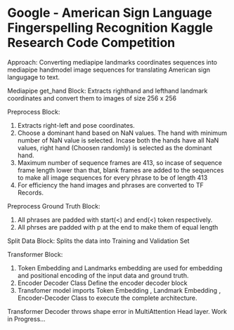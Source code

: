 # Google - American Sign Language Fingerspelling Recognition Kaggle Research Code Competition

Approach:
Converting mediapipe landmarks coordinates sequences into mediapipe handmodel image sequences for translating American sign langugage 
to text.

Mediapipe get_hand Block:
Extracts righthand and lefthand landmark coordinates and convert them to images of size 256 x 256

Preprocess Block:
1) Extracts right-left and pose coordinates.
2) Choose a dominant hand based on NaN values. The hand with minimum number of NaN value is selected. Incase both the hands
   have all NaN values, right hand (Choosen randomly) is selected as the dominant hand.
3) Maximum number of sequence frames are 413, so incase of sequence frame length lower than that, blank frames are added to the
  sequences to make all image sequences for every phrase to be of length 413
3) For efficiency the hand images and phrases are converted to TF Records.

Preprocess Ground Truth Block:
1) All phrases are padded with start(<) and end(<) token respectively.
2) All phrses are padded with p at the end to make them of equal length

Split Data Block:
Splits the data into Training and Validation Set

Transformer Block:
1) Token Embedding and Landmarks embedding are used for embedding and positional encoding of the input data and ground truth.
2) Encoder Decoder Class Define the encoder decoder block
3) Transfomer model imports Token Embedding , Landmark Embedding , Encoder-Decoder Class to execute the complete architecture.

Transformer Decoder throws shape error in MultiAttention Head layer.
Work in Progress...

